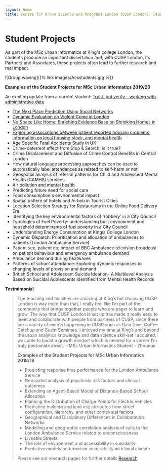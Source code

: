 ```yaml
---
layout: home
title: Centre for Urban Science and Progress London (CUSP London)- Student Projects
---
```


<h1>Student Projects</h1>

As part of the MSc Urban Informatics at King's college London, the students produce an important dissertation and, with CUSP London, its Partners and Associates, these projects often lead to further research and real impact.

![Group waving]({% link images/Acsstudents.jpg %})

**Examples of the Student Projects for MSc Urban Informatics 2019/20**

An exciting update from a current student: [Trust, but verify – working with administrative data](https://kingsgeocomputation.org/2020/02/19/trust-but-verify-working-with-administrative-data/)

- [The Next Place Prediction Using Social Networks](https://media.kcl.ac.uk/media/The+Next+Place+Prediction+Using+Social+Networks/1_3h5y59nn)
- [Dynamic Evaluation on Violent Crime in London](https://media.kcl.ac.uk/media/Dynamic+Evaluation+on+Violent+Crime+in+London/1_1ijbxpva)
- [No Space Like Home: Enriching Evidence Base on Shrinking Homes in London](https://media.kcl.ac.uk/media/No+Space+Like+HomeA+Enriching+Evidence+Base+on+Shrinking+Homes+in+London/1_1ygnl78v)
- [Exploring associations between patient reported housing problems, information on local housing stock, and mental health](https://media.kcl.ac.uk/media/A+comparison+of+different+machine+learning+approaches+to+extracting+mentions+of+housing+issues+from+the+clinical+record+interactive+search+%28CRIS%29case/1_oqp03ity)
- Age Specific Fatal Accidents Study in UK
- Crime-deterrent effect from Stop & Search, is it true?
- Crime Displacement and Diffusion of Crime Control Benefits in Central London
- How natural language processing approaches can be used to automatically label attendances as related to self-harm or not’
- Geospatial analysis of referral patterns for Child and Adolescent Mental Health (CAMHS) services
- Air pollution and mental health
- Predicting future need for social care
- Food consumption's environmental impact
- Spatial pattern of hotels and Airbnb in Tourist Cities
- Location Selection Strategy for Restaurants in the Online Food Delivery Era
- Identifying the key environmental factors of 'robbery' in a City Council
- Typologies of Fuel Poverty: understanding built environment and household determinants of fuel poverty in a City Council
- Understanding Energy Consumption at Kingís College London
- Dynamic Dispatch: Prioritisation and allocation of ambulances to patients (London Ambulance Service)
- Patient see, patient do; impact of BBC Ambulance television broadcast on patient behaviour and emergency ambulance demand
- Ambulance demand during heatwaves
- Patterns of school attendance: Exploring dynamic responses to changing levels of provision and demand
- British School and Adolescent Suicide Ideation- A Multilevel Analysis Based on Suicidal Adolescents Identified from Mental Health Records

**Testmimonial**

<blockquote>The teaching and facilities are amazing at King’s but choosing CUSP London is way more than that, I really feel like I’m part of the community that brings together people who are eager to learn and grow. The way that CUSP London is set up has made it really easy to meet and collaborate with people from partners of CUSP, since there are a variety of events happening in CUSP such as Data Dive, Coffee Catchup and Guest Seminars. I enjoyed my time at King’s and beyond the urban analytics knowledge and data science skill-set I acquired, I was able to boost a growth mindset which is needed for a career I’m truly passionate about. – MSc Urban Informatics Student – Zhouyue

**Examples of the Student Projects for MSc Urban Informatics 2018/19**

- Predicting response time performance for the London Ambulance Service
- Geospatial analysis of psychosis risk factors and clinical outcomes
- Extending an Agent-Based Model of Distance-Based School Allocation
- Planning the Distribution of Charge Points for Electric Vehicles
- Predicting building and land use attributes from street configuration, hierarchy, and other contextual factors
- Geographical and Disciplinary Differences in Collaboration Networks
- Modelling and geographic correlation analysis of calls to the London Ambulance Service related to unconsciousness
- Liveable Streets
- The role of environment and accessibility in suicidality
- Predictive models on terrorism vulnerability with local climate
  
Please see our research pages for further details [Research](https://cusplondon.ac.uk/research.html)

